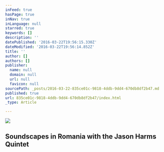 ```yaml
---
inFeed: true
hasPage: true
inNav: true
inLanguage: null
starred: true
keywords: []
description: ''
datePublished: '2016-03-22T19:56:15.330Z'
dateModified: '2016-03-22T19:56:14.852Z'
title: ''
author: []
authors: []
publisher:
  name: null
  domain: null
  url: null
  favicon: null
sourcePath: _posts/2016-03-22-835ce01c-9818-4ddb-9dd4-670db8df2b47.md
published: true
url: 835ce01c-9818-4ddb-9dd4-670db8df2b47/index.html
_type: Article

---
```

![](https://the-grid-user-content.s3-us-west-2.amazonaws.com/5429b321-2c02-48a8-ab2d-8d1cbc69aee0.jpg)

## Soundscapes in Romania with the Jason Harms Quintet